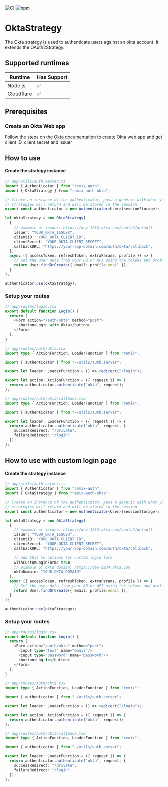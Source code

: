 ![CI](https://img.shields.io/github/workflow/status/jrakotoharisoa/remix-auth-okta/CI?style=flat-square)
![npm](https://img.shields.io/npm/v/remix-auth-okta?style=flat-square)
# OktaStrategy

The Okta strategy is used to authenticate users against an okta account. It extends the OAuth2Strategy.

## Supported runtimes

| Runtime    | Has Support |
| ---------- | ----------- |
| Node.js    | ✅          |
| Cloudflare | ✅          |

<!-- If it doesn't support one runtime, explain here why -->
## Prerequisites
### Create an Okta Web app

Follow the steps on [the Okta documentation](https://developer.okta.com/docs/guides/sign-into-web-app/nodeexpress/main/#understand-the-callback-route) to create Okta web app and get client ID, client secret and issuer

## How to use

#### Create the strategy instance

```typescript
// app/utils/auth.server.ts
import { Authenticator } from "remix-auth";
import { OktaStrategy } from "remix-auth-okta";

// Create an instance of the authenticator, pass a generic with what your
// strategies will return and will be stored in the session
export const authenticator = new Authenticator<User>(sessionStorage);

let oktaStrategy = new OktaStrategy(
  {
    // example of issuer: https://dev-1234.okta.com/oauth2/default
    issuer: "YOUR_OKTA_ISSUER", 
    clientID: "YOUR_OKTA_CLIENT_ID",
    clientSecret: "YOUR_OKTA_CLIENT_SECRET",
    callbackURL: "https://your-app-domain.com/auth/okta/callback",
  },
  async ({ accessToken, refreshToken, extraParams, profile }) => {
    // Get the user data from your DB or API using the tokens and profile
    return User.findOrCreate({ email: profile.email });
  }
);

authenticator.use(oktaStrategy);
```

### Setup your routes

```typescript
// app/routes/login.tsx
export default function Login() {
  return (
    <Form action="/auth/okta" method="post">
      <button>Login with Okta</button>
    </Form>
  );
}
```


```typescript
// app/routes/auth/okta.tsx
import type { ActionFunction, LoaderFunction } from "remix";

import { authenticator } from "~/utils/auth.server";

export let loader: LoaderFunction = () => redirect("/login");

export let action: ActionFunction = ({ request }) => {
  return authenticator.authenticate("okta", request);
};

```

```typescript
// app/routes/auth/okta/callback.tsx
import type { ActionFunction, LoaderFunction } from "remix";

import { authenticator } from "~/utils/auth.server";

export let loader: LoaderFunction = ({ request }) => {
  return authenticator.authenticate("okta", request, {
    successRedirect: "/private",
    failureRedirect: "/login",
  });
};

```

## How to use with custom login page

#### Create the strategy instance

```typescript
// app/utils/auth.server.ts
import { Authenticator } from "remix-auth";
import { OktaStrategy } from "remix-auth-okta";

// Create an instance of the authenticator, pass a generic with what your
// strategies will return and will be stored in the session
export const authenticator = new Authenticator<User>(sessionStorage);

let oktaStrategy = new OktaStrategy(
  {
    // example of issuer: https://dev-1234.okta.com/oauth2/default
    issuer: "YOUR_OKTA_ISSUER", 
    clientID: "YOUR_OKTA_CLIENT_ID",
    clientSecret: "YOUR_OKTA_CLIENT_SECRET",
    callbackURL: "https://your-app-domain.com/auth/okta/callback",

    // Add this to options for custom login form
    withCustomLoginForm: true,
    // example of okta domain: https://dev-1234.okta.com
    oktaDomain: "YOUR_OKTA_DOMAIN"
  },
  async ({ accessToken, refreshToken, extraParams, profile }) => {
    // Get the user data from your DB or API using the tokens and profile
    return User.findOrCreate({ email: profile.email });
  }
);

authenticator.use(oktaStrategy);
```

### Setup your routes

```typescript
// app/routes/login.tsx
export default function Login() {
  return (
    <Form action="/auth/okta" method="post">
      <input type="text" name="email"/>
      <input type="password" name="password"/>
      <button>Log in</button>
    </Form>
  );
}
```


```typescript
// app/routes/auth/okta.tsx
import type { ActionFunction, LoaderFunction } from "remix";

import { authenticator } from "~/utils/auth.server";

export let loader: LoaderFunction = () => redirect("/login");

export let action: ActionFunction = ({ request }) => {
  return authenticator.authenticate("okta", request);
};

```

```typescript
// app/routes/auth/okta/callback.tsx
import type { ActionFunction, LoaderFunction } from "remix";

import { authenticator } from "~/utils/auth.server";

export let loader: LoaderFunction = ({ request }) => {
  return authenticator.authenticate("okta", request, {
    successRedirect: "/private",
    failureRedirect: "/login",
  });
};

```
